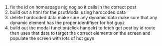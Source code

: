 1. fix the id on homeapage nig nog so it calls in the correct post
2. build out a html for the psotModal using hardcoded data
3. delete hardcoded data make sure any dynamic data make sure that any dynamic element has the proper identifiyer for hot guyz
4. build out the modal function(click handelr) to fetch get post by id route then uses that data to target the correct elements on the screen and populate the screen with lots of hot guys
